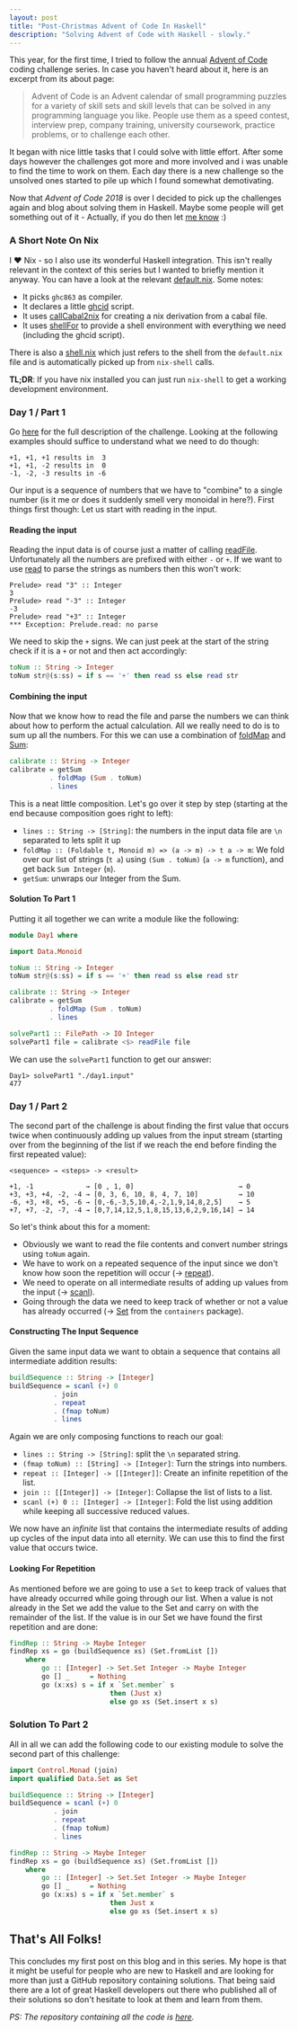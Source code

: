 ```yaml
---
layout: post
title: "Post-Christmas Advent of Code In Haskell"
description: "Solving Advent of Code with Haskell - slowly."
---
```


This year, for the first time, I tried to follow the annual [Advent of Code](http://adventofcode.com/2018/)
coding challenge series. In case you haven't heard about it, here is an excerpt from its about page:

> Advent of Code is an Advent calendar of small programming puzzles for a variety of skill sets and skill levels that can be solved in any programming language you like. People use them as a speed contest, interview prep, company training, university coursework, practice problems, or to challenge each other.

It began with nice little tasks that I could solve with little effort. After some days however the challenges got
more and more involved and i was unable to find the time to work on them. Each day there is a new challenge so the
unsolved ones started to pile up which I found somewhat demotivating.

Now that _Advent of Code 2018_ is over I decided to pick up the challenges again and blog about solving them in Haskell.
Maybe some people will get something out of it - Actually, if you do then let [me know](https://twitter.com/tpflug) :)

### A Short Note On Nix

I ♥ Nix - so I also use its wonderful Haskell integration. This isn't really relevant in the context of 
this series but I wanted to briefly mention it anyway. You can have a look at the relevant [default.nix](https://github.com/gilligan/aoc2018/blob/master/default.nix). Some notes:

- It picks `ghc863` as compiler.
- It declares a little [ghcid](https://github.com/ndmitchell/ghcid) script.
- It uses [callCabal2nix](https://github.com/NixOS/nixpkgs/blob/62882d8cd2498d4591ece59a455b700a9600ad0c/pkgs/development/haskell-modules/make-package-set.nix#L195) for creating a nix derivation from a cabal file.
- It uses [shellFor](https://github.com/NixOS/nixpkgs/pull/36393) to provide a shell environment with everything we need (including the ghcid script).

There is also a [shell.nix](https://github.com/gilligan/aoc2018/blob/master/default.nix) which just refers to the
shell from the `default.nix` file and is automatically picked up from `nix-shell` calls.

**TL;DR**: If you have nix installed you can just run `nix-shell` to get a working development environment.


### Day 1 / Part 1

Go [here](https://adventofcode.com/2018/day/1) for the full description of the challenge. Looking
at the following examples should suffice to understand what we need to do though:

```
+1, +1, +1 results in  3
+1, +1, -2 results in  0
-1, -2, -3 results in -6
```

Our input is a sequence of numbers that we have to "combine" to a single number (is it me
or does it suddenly smell very monoidal in here?). First things first though: Let us start
with reading in the input.

#### Reading the input

Reading the input data is of course just a matter of calling [readFile](http://hackage.haskell.org/package/base-4.12.0.0/docs/Prelude.html#v:readFile).
Unfortunately all the numbers are prefixed with either `-` or `+`. If we want to use [read](http://hackage.haskell.org/package/base-4.12.0.0/docs/Prelude.html#v:read) to parse the strings as numbers then this won't work:

```
Prelude> read "3" :: Integer
3
Prelude> read "-3" :: Integer
-3
Prelude> read "+3" :: Integer
*** Exception: Prelude.read: no parse
```

We need to skip the `+` signs. We can just peek at the start of the string check if it is
a `+` or not and then act accordingly:

```Haskell
toNum :: String -> Integer
toNum str@(s:ss) = if s == '+' then read ss else read str
```

#### Combining the input

Now that we know how to read the file and parse the numbers we can think about how to 
perform the actual calculation. All we really need to do is to sum up all the numbers.
For this we can use a combination of [foldMap](http://hackage.haskell.org/package/base-4.12.0.0/docs/Data-Foldable.html#v:foldMap)
and [Sum](http://hackage.haskell.org/package/base-4.12.0.0/docs/Data-Monoid.html#v:Sum):

```Haskell
calibrate :: String -> Integer
calibrate = getSum
          . foldMap (Sum . toNum)
          . lines
```

This is a neat little composition. Let's go over it step by step (starting at the end because composition
goes right to left):

- `lines :: String -> [String]`: the numbers in the input data file are `\n` separated to lets split it up
- `foldMap :: (Foldable t, Monoid m) => (a -> m) -> t a -> m`: We fold over our list of strings (`t a`) using
`(Sum . toNum)` (`a -> m` function), and get back `Sum Integer` (`m`).
- `getSum`: unwraps our Integer from the Sum.


#### Solution To Part 1

Putting it all together we can write a module like the following:


```Haskell
module Day1 where

import Data.Monoid

toNum :: String -> Integer
toNum str@(s:ss) = if s == '+' then read ss else read str

calibrate :: String -> Integer
calibrate = getSum
          . foldMap (Sum . toNum)
          . lines

solvePart1 :: FilePath -> IO Integer
solvePart1 file = calibrate <$> readFile file
```

We can use the `solvePart1` function to get our answer:

```
Day1> solvePart1 "./day1.input"
477
```

### Day 1 / Part 2

The second part of the challenge is about finding the first value that occurs twice
when continuously adding up values from the input stream (starting over from the
beginning of the list if we reach the end before finding the first repeated value):

```
<sequence> → <steps> -> <result>

+1, -1             → [0 , 1, 0]                          → 0
+3, +3, +4, -2, -4 → [0, 3, 6, 10, 8, 4, 7, 10]          → 10
-6, +3, +8, +5, -6 → [0,-6,-3,5,10,4,-2,1,9,14,8,2,5]    → 5
+7, +7, -2, -7, -4 → [0,7,14,12,5,1,8,15,13,6,2,9,16,14] → 14
```

So let's think about this for a moment:

- Obviously we want to read the file contents and convert number strings using `toNum` again.
- We have to work on a repeated sequence of the input since we don't know how soon the repetition will occur (→ [repeat](http://hackage.haskell.org/package/base-4.12.0.0/docs/Prelude.html#v:repeat)).
- We need to operate on all intermediate results of adding up values from the input (→ [scanl](http://hackage.haskell.org/package/base-4.12.0.0/docs/Prelude.html#v:scanl)).
- Going through the data we need to keep track of whether or not a value has already occurred (→ [Set](http://hackage.haskell.org/package/containers-0.6.0.1/docs/Data-Set.html) from the `containers` package). 

#### Constructing The Input Sequence

Given the same input data we want to obtain a sequence that contains all intermediate
addition results:

```Haskell
buildSequence :: String -> [Integer]
buildSequence = scanl (+) 0
           . join
           . repeat
           . (fmap toNum)
           . lines
```

Again we are only composing functions to reach our goal:

- `lines :: String -> [String]`: split the `\n` separated string. 
- `(fmap toNum) :: [String] -> [Integer]`: Turn the strings into numbers.
- `repeat :: [Integer] -> [[Integer]]`: Create an infinite repetition of the list.
- `join :: [[Integer]] -> [Integer]`: Collapse the list of lists to a list.
- `scanl (+) 0 :: [Integer] -> [Integer]`: Fold the list using addition while keeping all successive reduced values.

We now have an *infinite* list that contains the intermediate results of adding up cycles of
the input data into all eternity. We can use this to find the first value that occurs twice.


#### Looking For Repetition

As mentioned before we are going to use a `Set` to keep track of values that have
already occurred while going through our list. When a value is not already in the Set
we add the value to the Set and carry on with the remainder of the list. If the value is in our Set we have found the first repetition and are done:

```Haskell
findRep :: String -> Maybe Integer
findRep xs = go (buildSequence xs) (Set.fromList [])
    where
        go :: [Integer] -> Set.Set Integer -> Maybe Integer
        go [] _     = Nothing
        go (x:xs) s = if x `Set.member` s 
                         then (Just x) 
                         else go xs (Set.insert x s)
```

### Solution To Part 2

All in all we can add the following code to our existing module to solve the
second part of this challenge:

```Haskell
import Control.Monad (join)
import qualified Data.Set as Set

buildSequence :: String -> [Integer]
buildSequence = scanl (+) 0
           . join
           . repeat
           . (fmap toNum)
           . lines

findRep :: String -> Maybe Integer
findRep xs = go (buildSequence xs) (Set.fromList [])
    where
        go :: [Integer] -> Set.Set Integer -> Maybe Integer
        go [] _     = Nothing
        go (x:xs) s = if x `Set.member` s 
                         then Just x 
                         else go xs (Set.insert x s)
```

## That's All Folks!

This concludes my first post on this blog and in this series. My hope
is that it might be useful for people who are new to Haskell and are
looking for more than just a GitHub repository containing solutions. That
being said there are a lot of great Haskell developers out there who
published all of their solutions so don't hesitate to look at them and
learn from them.

_PS: The repository containing all the code is [here](https://github.com/gilligan/aoc2018)._
